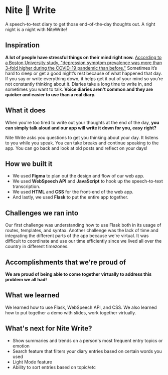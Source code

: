# Nite :notebook_with_decorative_cover: Write
A speech-to-text diary to get those end-of-the-day thoughts out. A right night is a night with NiteWrite!

## Inspiration
**A lot of people have stressful things on their mind right now.** [According to a Boston University study, "depression symptom prevalence was more than 3-fold higher during the COVID-19 pandemic than before."](https://jamanetwork.com/journals/jamanetworkopen/fullarticle/2770146)
Sometimes it’s hard to sleep or get a good night’s rest because of what happened that day. If you say or write everything down, it helps get it out of your mind so you’re not constantly thinking about it. Diaries take a long time to write in, and sometimes you want to talk. **Voice diaries aren't common and they are quicker and easier to use than a real diary.**

## What it does
When you're too tired to write out your thoughts at the end of the day, **you can simply talk aloud and our app will write it down for you, easy right?**

Nite Write asks you questions to get you thinking about your day. It listens to you while you speak. You can take breaks and continue speaking to the app. You can go back and look at old posts and reflect on your days!

## How we built it
- We used **Figma** to plan out the design and flow of our web app.
- We used **WebSpeech API** and **JavaScript** to hook up the speech-to-text transcription.
- We used **HTML** and **CSS** for the front-end of the web app. 
- And lastly, we used **Flask** to put the entire app together.

## Challenges we ran into
Our first challenge was understanding how to use Flask both in its usage of routes, templates, and syntax. Another challenge was the lack of time and integrating the different parts of the app because we're virtual. It was difficult to coordinate and use our time efficiently since we lived all over the country in different timezones. 

## Accomplishments that we're proud of
**We are proud of being able to come together virtually to address this problem we all had!**

## What we learned
We learned how to use Flask, WebSpeech API, and CSS. We also learned how to put together a demo with slides, work together virtually.

## What's next for Nite Write?
- Show summaries and trends on a person's most frequent entry topics or emotion
- Search feature that filters your diary entries based on certain words you used
- Light Mode feature
- Ability to sort entries based on topic/etc
